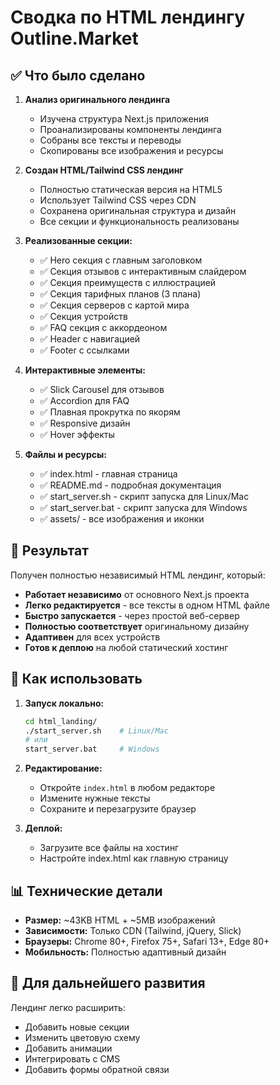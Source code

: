 # Сводка по HTML лендингу Outline.Market

## ✅ Что было сделано

1. **Анализ оригинального лендинга**
   - Изучена структура Next.js приложения
   - Проанализированы компоненты лендинга
   - Собраны все тексты и переводы
   - Скопированы все изображения и ресурсы

2. **Создан HTML/Tailwind CSS лендинг**
   - Полностью статическая версия на HTML5
   - Использует Tailwind CSS через CDN
   - Сохранена оригинальная структура и дизайн
   - Все секции и функциональность реализованы

3. **Реализованные секции:**
   - ✅ Hero секция с главным заголовком
   - ✅ Секция отзывов с интерактивным слайдером
   - ✅ Секция преимуществ с иллюстрацией
   - ✅ Секция тарифных планов (3 плана)
   - ✅ Секция серверов с картой мира
   - ✅ Секция устройств
   - ✅ FAQ секция с аккордеоном
   - ✅ Header с навигацией
   - ✅ Footer с ссылками

4. **Интерактивные элементы:**
   - ✅ Slick Carousel для отзывов
   - ✅ Accordion для FAQ
   - ✅ Плавная прокрутка по якорям
   - ✅ Responsive дизайн
   - ✅ Hover эффекты

5. **Файлы и ресурсы:**
   - ✅ index.html - главная страница
   - ✅ README.md - подробная документация
   - ✅ start_server.sh - скрипт запуска для Linux/Mac
   - ✅ start_server.bat - скрипт запуска для Windows
   - ✅ assets/ - все изображения и иконки

## 🎯 Результат

Получен полностью независимый HTML лендинг, который:

- **Работает независимо** от основного Next.js проекта
- **Легко редактируется** - все тексты в одном HTML файле
- **Быстро запускается** - через простой веб-сервер
- **Полностью соответствует** оригинальному дизайну
- **Адаптивен** для всех устройств
- **Готов к деплою** на любой статический хостинг

## 🚀 Как использовать

1. **Запуск локально:**
   ```bash
   cd html_landing/
   ./start_server.sh    # Linux/Mac
   # или
   start_server.bat     # Windows
   ```

2. **Редактирование:**
   - Откройте `index.html` в любом редакторе
   - Измените нужные тексты
   - Сохраните и перезагрузите браузер

3. **Деплой:**
   - Загрузите все файлы на хостинг
   - Настройте index.html как главную страницу

## 📊 Технические детали

- **Размер:** ~43KB HTML + ~5MB изображений
- **Зависимости:** Только CDN (Tailwind, jQuery, Slick)
- **Браузеры:** Chrome 80+, Firefox 75+, Safari 13+, Edge 80+
- **Мобильность:** Полностью адаптивный дизайн

## 🔧 Для дальнейшего развития

Лендинг легко расширить:
- Добавить новые секции
- Изменить цветовую схему
- Добавить анимации
- Интегрировать с CMS
- Добавить формы обратной связи